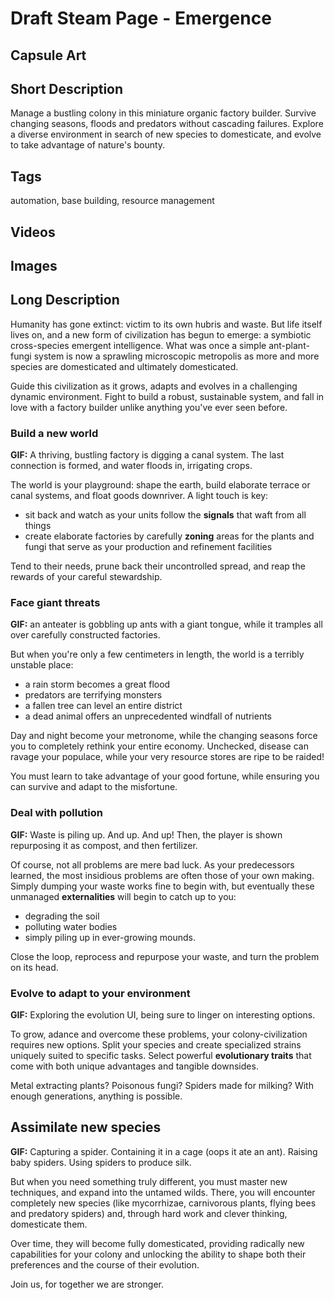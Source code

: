 # Draft Steam Page - Emergence

## Capsule Art

## Short Description

Manage a bustling colony in this miniature organic factory builder.
Survive changing seasons, floods and predators without cascading failures.
Explore a diverse environment in search of new species to domesticate,
and evolve to take advantage of nature's bounty.

## Tags

automation, base building, resource management

## Videos

## Images

## Long Description

Humanity has gone extinct: victim to its own hubris and waste.
But life itself lives on, and a new form of civilization has begun to emerge:
a symbiotic cross-species emergent intelligence.
What was once a simple ant-plant-fungi system is now a sprawling microscopic metropolis as more and more species are domesticated and ultimately domesticated.

Guide this civilization as it grows, adapts and evolves in a challenging dynamic environment.
Fight to build a robust, sustainable system, and fall in love with a factory builder unlike anything you've ever seen before.

### Build a new world

**GIF:** A thriving, bustling factory is digging a canal system. The last connection is formed, and water floods in, irrigating crops.

The world is your playground: shape the earth, build elaborate terrace or canal systems, and float goods downriver.
A light touch is key:

- sit back and watch as your units follow the **signals** that waft from all things
- create elaborate factories by carefully **zoning** areas for the plants and fungi that serve as your production and refinement facilities

Tend to their needs, prune back their uncontrolled spread, and reap the rewards of your careful stewardship.

### Face giant threats

**GIF:** an anteater is gobbling up ants with a giant tongue, while it tramples all over carefully constructed factories.

But when you're only a few centimeters in length, the world is a terribly unstable place:

- a rain storm becomes a great flood
- predators are terrifying monsters
- a fallen tree can level an entire district
- a dead animal offers an unprecedented windfall of nutrients

Day and night become your metronome, while the changing seasons force you to completely rethink your entire economy.
Unchecked, disease can ravage your populace, while your very resource stores are ripe to be raided!

You must learn to take advantage of your good fortune, while ensuring you can survive and adapt to the misfortune.

### Deal with pollution

**GIF:** Waste is piling up. And up. And up! Then, the player is shown repurposing it as compost, and then fertilizer.

Of course, not all problems are mere bad luck.
As your predecessors learned, the most insidious problems are often those of your own making.
Simply dumping your waste works fine to begin with, but eventually these unmanaged **externalities** will begin to catch up to you:

- degrading the soil
- polluting water bodies
- simply piling up in ever-growing mounds.

Close the loop, reprocess and repurpose your waste, and turn the problem on its head.

### Evolve to adapt to your environment

**GIF:** Exploring the evolution UI, being sure to linger on interesting options.

To grow, adance and overcome these problems, your colony-civilization requires new options.
Split your species and create specialized strains uniquely suited to specific tasks.
Select powerful **evolutionary traits** that come with both unique advantages and tangible downsides.

Metal extracting plants? Poisonous fungi? Spiders made for milking?
With enough generations, anything is possible.

## Assimilate new species

**GIF:** Capturing a spider. Containing it in a cage (oops it ate an ant). Raising baby spiders. Using spiders to produce silk.

But when you need something truly different, you must master new techniques, and expand into the untamed wilds.
There, you will encounter completely new species (like mycorrhizae, carnivorous plants, flying bees and predatory spiders) and, through hard work and clever thinking, domesticate them.

Over time, they will become fully domesticated, providing radically new capabilities for your colony and unlocking the ability to shape both their preferences and the course of their evolution.

Join us, for together we are stronger.
